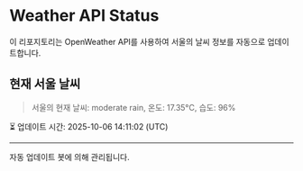 
# Weather API Status

이 리포지토리는 OpenWeather API를 사용하여 서울의 날씨 정보를 자동으로 업데이트합니다.

## 현재 서울 날씨
> 서울의 현재 날씨: moderate rain, 온도: 17.35°C, 습도: 96%

⏳ 업데이트 시간: 2025-10-06 14:11:02 (UTC)

---
자동 업데이트 봇에 의해 관리됩니다.

